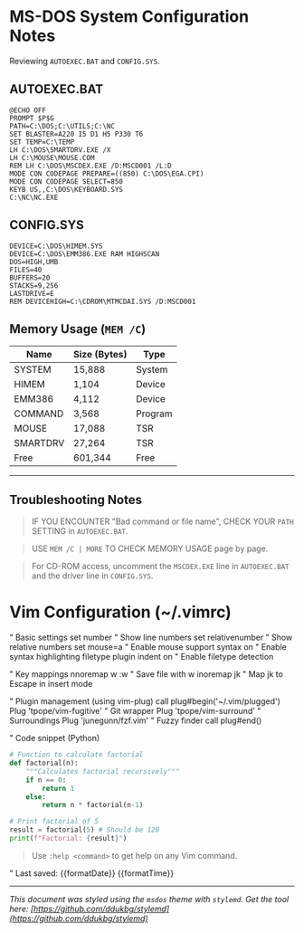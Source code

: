 MS-DOS System Configuration Notes
===============================

Reviewing `AUTOEXEC.BAT` and `CONFIG.SYS`.

## AUTOEXEC.BAT

```batch {filename="AUTOEXEC.BAT"}
@ECHO OFF
PROMPT $P$G
PATH=C:\DOS;C:\UTILS;C:\NC
SET BLASTER=A220 I5 D1 H5 P330 T6
SET TEMP=C:\TEMP
LH C:\DOS\SMARTDRV.EXE /X
LH C:\MOUSE\MOUSE.COM
REM LH C:\DOS\MSCDEX.EXE /D:MSCD001 /L:D
MODE CON CODEPAGE PREPARE=((850) C:\DOS\EGA.CPI)
MODE CON CODEPAGE SELECT=850
KEYB US,,C:\DOS\KEYBOARD.SYS
C:\NC\NC.EXE
```

## CONFIG.SYS

```text {filename="CONFIG.SYS"}
DEVICE=C:\DOS\HIMEM.SYS
DEVICE=C:\DOS\EMM386.EXE RAM HIGHSCAN
DOS=HIGH,UMB
FILES=40
BUFFERS=20
STACKS=9,256
LASTDRIVE=E
REM DEVICEHIGH=C:\CDROM\MTMCDAI.SYS /D:MSCD001
```

## Memory Usage (`MEM /C`)

| Name      | Size (Bytes) | Type    |
|-----------|--------------|---------|
| SYSTEM    | 15,888       | System  |
| HIMEM     | 1,104        | Device  |
| EMM386    | 4,112        | Device  |
| COMMAND   | 3,568        | Program |
| MOUSE     | 17,088       | TSR     |
| SMARTDRV  | 27,264       | TSR     |
| Free      | 601,344      | Free    |

***

## Troubleshooting Notes

> IF YOU ENCOUNTER "Bad command or file name", CHECK YOUR `PATH` SETTING in `AUTOEXEC.BAT`.

> USE `MEM /C | MORE` TO CHECK MEMORY USAGE page by page.

> For CD-ROM access, uncomment the `MSCDEX.EXE` line in `AUTOEXEC.BAT` and the driver line in `CONFIG.SYS`.

# Vim Configuration (~/.vimrc)

" Basic settings
set number          " Show line numbers
set relativenumber    " Show relative numbers
set mouse=a         " Enable mouse support
syntax on           " Enable syntax highlighting
filetype plugin indent on " Enable filetype detection

" Key mappings
nnoremap <leader>w :w<CR>  " Save file with <leader>w
inoremap jk <Esc>       " Map jk to Escape in insert mode

" Plugin management (using vim-plug)
call plug#begin('~/.vim/plugged')
Plug 'tpope/vim-fugitive'   " Git wrapper
Plug 'tpope/vim-surround'   " Surroundings
Plug 'junegunn/fzf.vim'    " Fuzzy finder
call plug#end()

" Code snippet (Python)
```python {filename="factorial.py"}
# Function to calculate factorial
def factorial(n):
    """Calculates factorial recursively"""
    if n == 0:
        return 1
    else:
        return n * factorial(n-1)

# Print factorial of 5
result = factorial(5) # Should be 120
print(f"Factorial: {result}")
```

> Use `:help <command>` to get help on any Vim command.

" Last saved: {{formatDate}} {{formatTime}}

---
*This document was styled using the `msdos` theme with `stylemd`. Get the tool here: [https://github.com/ddukbg/stylemd](https://github.com/ddukbg/stylemd)* 